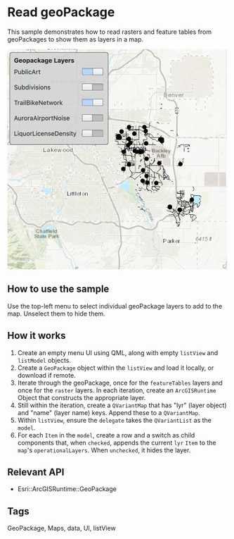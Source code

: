 # Read geoPackage

This sample demonstrates how to read rasters and feature tables from geoPackages to show them as layers in a map.

![](screenshot.png)

## How to use the sample
Use the top-left menu to select individual geoPackage layers to add to the map. Unselect them to hide them.

## How it works
1. Create an empty menu UI using QML, along with empty `listView` and `listModel` objects.
2. Create a `GeoPackage` object within the `listView` and load it locally, or download if remote.
3. Iterate through the geoPackage, once for the `featureTables` layers and once for the `raster` layers. In each iteration, create an `ArcGISRuntime` Object that constructs the appropriate layer.
4. Still within the iteration, create a `QVariantMap` that has "lyr" (layer object) and "name" (layer name) keys. Append these to a `QVariantMap`.
5. Within `listView`, ensure the `delegate` takes the `QVariantList` as the `model`.
6. For each `Item` in the `model`, create a row and a switch as child components that, when `checked`, appends the current `lyr` `Item` to the `map`'s `operationalLayers`. When `unchecked`, it hides the layer.

## Relevant API
 - Esri::ArcGISRuntime::GeoPackage

## Tags
GeoPackage, Maps, data, UI, listView
